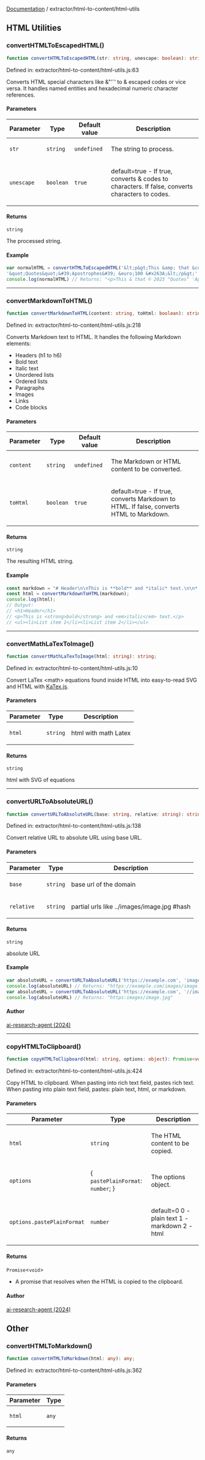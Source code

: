 [Documentation](../../modules.md) / extractor/html-to-content/html-utils

## HTML Utilities

### convertHTMLToEscapedHTML()

```ts
function convertHTMLToEscapedHTML(str: string, unescape: boolean): string;
```

Defined in: extractor/html-to-content/html-utils.js:63

Converts HTML special characters like &"'`&rsquo; to & escaped codes or vice versa.
It handles named entities and hexadecimal numeric character references.

#### Parameters

<table>
<thead>
<tr>
<th>Parameter</th>
<th>Type</th>
<th>Default value</th>
<th>Description</th>
</tr>
</thead>
<tbody>
<tr>
<td>

`str`

</td>
<td>

`string`

</td>
<td>

`undefined`

</td>
<td>

The string to process.

</td>
</tr>
<tr>
<td>

`unescape`

</td>
<td>

`boolean`

</td>
<td>

`true`

</td>
<td>

default=true - If true, converts & codes to characters.
                                    If false, converts characters to codes.

</td>
</tr>
</tbody>
</table>

#### Returns

`string`

The processed string.

#### Example

```ts
var normalHTML = convertHTMLToEscapedHTML('&lt;p&gt;This &amp; that &copy; 2023 '+
'&quot;Quotes&quot;&#39;Apostrophes&#39; &euro;100 &#x263A;&lt;/p&gt;', true)
console.log(normalHTML) // Returns: "<p>This & that © 2023 "Quotes" 'Apostrophes' €100 ☺</p>"
```

***

### convertMarkdownToHTML()

```ts
function convertMarkdownToHTML(content: string, toHtml: boolean): string;
```

Defined in: extractor/html-to-content/html-utils.js:218

Converts Markdown text to HTML. It handles the following Markdown elements:
- Headers (h1 to h6)
- Bold text
- Italic text
- Unordered lists
- Ordered lists
- Paragraphs
- Images
- Links
- Code blocks

#### Parameters

<table>
<thead>
<tr>
<th>Parameter</th>
<th>Type</th>
<th>Default value</th>
<th>Description</th>
</tr>
</thead>
<tbody>
<tr>
<td>

`content`

</td>
<td>

`string`

</td>
<td>

`undefined`

</td>
<td>

The Markdown or HTML content to be converted.

</td>
</tr>
<tr>
<td>

`toHtml`

</td>
<td>

`boolean`

</td>
<td>

`true`

</td>
<td>

default=true - If true, converts Markdown to HTML.
                         If false, converts HTML to Markdown.

</td>
</tr>
</tbody>
</table>

#### Returns

`string`

The resulting HTML string.

#### Example

```ts
const markdown = "# Header\n\nThis is **bold** and *italic* text.\n\n* List item 1\n* List item 2";
const html = convertMarkdownToHTML(markdown);
console.log(html);
// Output:
// <h1>Header</h1>
// <p>This is <strong>bold</strong> and <em>italic</em> text.</p>
// <ul><li>List item 1</li><li>List item 2</li></ul>
```

***

### convertMathLaTexToImage()

```ts
function convertMathLaTexToImage(html: string): string;
```

Defined in: extractor/html-to-content/html-utils.js:10

Convert LaTex &lt;math&gt; equations found inside HTML
into easy-to-read SVG and HTML with [KaTex.js](https://katex.org).

#### Parameters

<table>
<thead>
<tr>
<th>Parameter</th>
<th>Type</th>
<th>Description</th>
</tr>
</thead>
<tbody>
<tr>
<td>

`html`

</td>
<td>

`string`

</td>
<td>

html with  math Latex

</td>
</tr>
</tbody>
</table>

#### Returns

`string`

html with SVG of equations

***

### convertURLToAbsoluteURL()

```ts
function convertURLToAbsoluteURL(base: string, relative: string): string;
```

Defined in: extractor/html-to-content/html-utils.js:138

Convert relative URL to absolute URL using base URL.

#### Parameters

<table>
<thead>
<tr>
<th>Parameter</th>
<th>Type</th>
<th>Description</th>
</tr>
</thead>
<tbody>
<tr>
<td>

`base`

</td>
<td>

`string`

</td>
<td>

base url of the domain

</td>
</tr>
<tr>
<td>

`relative`

</td>
<td>

`string`

</td>
<td>

partial urls like ../images/image.jpg #hash

</td>
</tr>
</tbody>
</table>

#### Returns

`string`

absolute URL

#### Example

```ts
var absoluteURL = convertURLToAbsoluteURL('https://example.com', 'images/image.jpg')
console.log(absoluteURL) // Returns: "https://example.com/images/image.jpg"
var absoluteURL = convertURLToAbsoluteURL('https://example.com', '//images/image.jpg')
console.log(absoluteURL) // Returns: "https:images/image.jpg"
```

#### Author

[ai-research-agent (2024)](https://airesearch.js.org)

***

### copyHTMLToClipboard()

```ts
function copyHTMLToClipboard(html: string, options: object): Promise<void>;
```

Defined in: extractor/html-to-content/html-utils.js:424

Copy HTML to clipboard. When pasting into rich text field,
pastes rich text. When pasting into plain text field, pastes:
plain text, html, or markdown.

#### Parameters

<table>
<thead>
<tr>
<th>Parameter</th>
<th>Type</th>
<th>Description</th>
</tr>
</thead>
<tbody>
<tr>
<td>

`html`

</td>
<td>

`string`

</td>
<td>

The HTML content to be copied.

</td>
</tr>
<tr>
<td>

`options`

</td>
<td>

\{ `pastePlainFormat`: `number`; \}

</td>
<td>

The options object.

</td>
</tr>
<tr>
<td>

`options.pastePlainFormat`

</td>
<td>

`number`

</td>
<td>

default=0
0 - plain text
1 - markdown
2 - html

</td>
</tr>
</tbody>
</table>

#### Returns

`Promise`&lt;`void`&gt;

- A promise that resolves when
the HTML is copied to the clipboard.

#### Author

[ai-research-agent (2024)](https://airesearch.js.org)

## Other

### convertHTMLToMarkdown()

```ts
function convertHTMLToMarkdown(html: any): any;
```

Defined in: extractor/html-to-content/html-utils.js:362

#### Parameters

<table>
<thead>
<tr>
<th>Parameter</th>
<th>Type</th>
</tr>
</thead>
<tbody>
<tr>
<td>

`html`

</td>
<td>

`any`

</td>
</tr>
</tbody>
</table>

#### Returns

`any`
